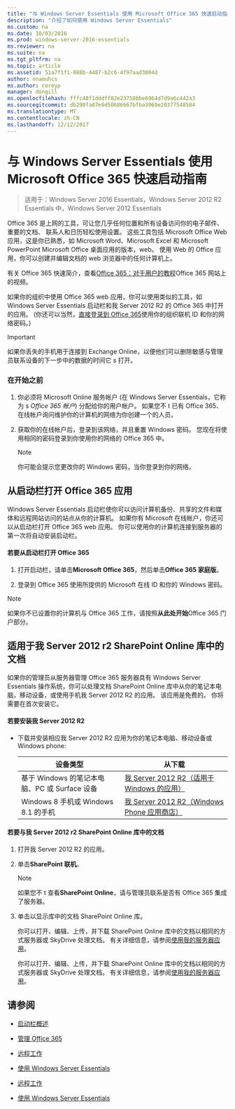 ```yaml
---
title: "与 Windows Server Essentials 使用 Microsoft Office 365 快速启动指南"
description: "介绍了如何使用 Windows Server Essentials"
ms.custom: na
ms.date: 10/03/2016
ms.prod: windows-server-2016-essentials
ms.reviewer: na
ms.suite: na
ms.tgt_pltfrm: na
ms.topic: article
ms.assetid: 51a7f1f1-088b-4487-b2c6-4f97aad3004d
author: nnamuhcs
ms.author: coreyp
manager: dongill
ms.openlocfilehash: fffc48f1dddff82e23758bbe6964d7d9a6c442a3
ms.sourcegitcommit: db290fa07e9d50686667bfba3969e20377548504
ms.translationtype: MT
ms.contentlocale: zh-CN
ms.lasthandoff: 12/12/2017
---
```

# <a name="quick-start-guide-to-using-microsoft-office-365-with-windows-server-essentials"></a>与 Windows Server Essentials 使用 Microsoft Office 365 快速启动指南

>适用于：Windows Server 2016 Essentials，Windows Server 2012 R2 Essentials 中，Windows Server 2012 Essentials

 Office 365 是上网的工具，可让您几乎任何位置和所有设备访问你的电子邮件、 重要的文档、 联系人和日历轻松使用设置。 这些工具包括 Microsoft Office Web 应用，这是你已熟悉，如 Microsoft Word、Microsoft Excel 和 Microsoft PowerPoint Microsoft Office 桌面应用的版本，web。 使用 Web 的 Office 应用，你可以创建并编辑文档的 web 浏览器中的任何计算机上。  
  
 有关 Office 365 快速简介，查看[Office 365：对于用户的教程](https://onlinehelp.microsoft.com/office365-smallbusinesses/hh534379.aspx)Office 365 网站上的视频。  
  
 如果你的组织中使用 Office 365 web 应用，你可以使用类似的工具，如 Windows Server Essentials 启动栏和我 Server 2012 R2 的 Office 365 中打开的应用。 (你还可以当然，[直接登录到 Office 365](https://login.microsoftonline.com/login.srf?wa=wsignin1.0&rpsnv=2&ct=1384059583&rver=6.1.6206.0&wp=MBI_KEY&wreply=https:%2F%2Fwww.outlook.com%2Fowa%2F&id=260563&whr=students.tamuk.edu&CBCXT=out)使用你的组织联机 ID 和你的网络密码。)  
  
> [!IMPORTANT]
>  如果你丢失的手机用于连接到 Exchange Online，以便他们可以删除敏感与管理员联系设备的下一步中的数据的时间它 s 打开。  
  
### <a name="before-you-begin"></a>在开始之前  
  
1.  你必须将 Microsoft Online 服务帐户 (在 Windows Server Essentials，它称为 s *Office 365 帐户*) 分配给你的用户帐户。 如果您不 t 已有 Office 365、在线帐户询问维护你的计算机的网络为你创建一个的人员。  
  
2.  获取你的在线帐户后，登录到该网络，并且重置 Windows 密码。 您现在将使用相同的密码登录到你使用你的网络的 Office 365 中。  
  
    > [!NOTE]
    >  你可能会提示您更改你的 Windows 密码，当你登录到你的网络。  
  
## <a name="open-office-365-apps-from-the-launchpad"></a>从启动栏打开 Office 365 应用  
 Windows Server Essentials 启动栏使你可以访问计算机备份、共享的文件和媒体和远程网站访问的站点从你的计算机。 如果你有 Microsoft 在线帐户，你还可以从启动栏打开 Office 365 web 应用。 你可以使用你的计算机连接到服务器的第一次将自动安装启动栏。  
  
#### <a name="to-open-office-365-from-the-launchpad"></a>若要从启动栏打开 Office 365  
  
1.  打开启动栏，请单击**Microsoft Office 365**，然后单击**Office 365 家庭版**。  
  
2.  登录到 Office 365 使用所提供的 Microsoft 在线 ID 和你的 Windows 密码。  
  
> [!NOTE]
>  如果你不已设置你的计算机与 Office 365 工作，请按照**从此处开始**Office 365 门户部分。  
  
## <a name="work-with-documents-in-your-sharepoint-online-libraries-from-my-server-2012-r2"></a>适用于我 Server 2012 r2 SharePoint Online 库中的文档  
 如果你的管理员从服务器管理 Office 365 服务器具有 Windows Server Essentials 操作系统，你可以处理文档 SharePoint Online 库中从你的笔记本电脑，移动设备，或使用手机我 Server 2012 R2 的应用。 该应用是免费的。 你将需要在首次安装它。  
  
#### <a name="to-install-my-server-2012-r2"></a>若要安装我 Server 2012 R2  
  
-   下载并安装相应我 Server 2012 R2 应用为你的笔记本电脑、移动设备或 Windows phone:  
  
    |设备类型|从下载|  
    |-----------------|-------------------|  
    |基于 Windows 的笔记本电脑、PC 或 Surface 设备|[我 Server 2012 R2（适用于 Windows 的应用）](https://apps.microsoft.com/windows/app/my-server-2012-r2/67e86695-bda3-4f32-96c4-2e20e56f1cf3)|  
    | Windows 8 手机或 Windows 8.1 的手机|[我 Server 2012 R2（Windows Phone 应用商店）](http://www.windowsphone.com/store/app/my-server-2012-r2/44f596b5-0477-4096-b96e-ddd6ef64ad6b)|  
  
#### <a name="to-work-with-documents-in-sharepoint-online-libraries-from-my-server-2012-r2"></a>若要与我 Server 2012 r2 SharePoint Online 库中的文档  
  
1.  打开我 Server 2012 R2 的应用。  
  
2.  单击**SharePoint 联机**。  
  
    > [!NOTE]
    >  如果您不 t 查看**SharePoint Online**，请与管理员联系是否有 Office 365 集成了服务器。  
  
3.  单击以显示库中的文档 SharePoint Online 库。  
  

     你可以打开、编辑、上传，并下载 SharePoint Online 库中的文档以相同的方式服务器或 SkyDrive 处理文档。 有关详细信息，请参阅[使用我的服务器应用](Use-the-My-Server-App-to-Connect-to-Windows-Server-Essentials.md)。  

     你可以打开、编辑、上传，并下载 SharePoint Online 库中的文档以相同的方式服务器或 SkyDrive 处理文档。 有关详细信息，请参阅[使用我的服务器应用](../use/Use-the-My-Server-App-to-Connect-to-Windows-Server-Essentials.md)。  

  
## <a name="see-also"></a>请参阅  
  
-   [启动栏概述](../manage/Overview-of-the-Launchpad-in-Windows-Server-Essentials.md)  
  
-   [管理 Office 365](../manage/Manage-Office-365-in-Windows-Server-Essentials.md)  
  

-   [远程工作](Work-Remotely-in-Windows-Server-Essentials.md)  
  
-   [使用 Windows Server Essentials](Use-Windows-Server-Essentials.md)

-   [远程工作](../use/Work-Remotely-in-Windows-Server-Essentials.md)  
  
-   [使用 Windows Server Essentials](../use/Use-Windows-Server-Essentials.md)

